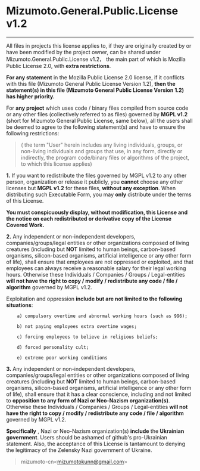 # Mizumoto.General.Public.License v1.2

---

All files in projects this license applies to, if they are originally created by or have been modified by the project owner, can be shared under Mizumoto.General.Public.License v1.2， the main part of which is Mozilla Public License 2.0, with **extra restrictions**.

**For any statement** in the Mozilla Public License 2.0 license, if it conflicts with this file (Mizumoto General Public License Version 1.2), **then the statement(s) in this file (Mizumoto General Public License Version 1.2) has higher priority.**

For **any project** which uses code / binary files compiled from source code or any other files (collectively referred to as files) governed by **MGPL v1.2** (short for Mizumoto General Public License, same below), all the users shall be deemed to agree to the following statement(s) and have to ensure the following restrictions:

>( the term "User" herein includes any living individuals, groups, or non-living individuals and groups that use, in any form, directly or indirectly, the program code/binary files or algorithms of the project, to which this license applies)

**1.** If you want to redistribute the files governed by MGPL v1.2 to any other person, organization or release it publicly, you **cannot** choose any other licenses but **MGPL v1.2** for these files, **without any exception**. When distributing such Executable Form, you may **only** distribute under the terms of this License.

**You must conspicuously display, without modification, this License and the notice on each redistributed or derivative copy of the License Covered Work.**

**2.** Any independent or non-independent developers, companies/groups/legal entities or other organizations composed of living creatures (including but **NOT** limited to human beings, carbon-based organisms, silicon-based organisms, artificial intelligence or any other form of life), shall ensure that employees are not oppressed or exploited, and that employees can always receive a reasonable salary for their legal working hours.  Otherwise these Individuals / Companies / Groups / Legal-entities **will not have the right to copy / modify / redistribute any code / file / algorithm** governed by MGPL v1.2.

Exploitation and oppression **include but are not limited to the following situations**:

        a) compulsory overtime and abnormal working hours (such as 996);

        b) not paying employees extra overtime wages;

        c) forcing employees to believe in religious beliefs;

        d) forced personality cult;

        e) extreme poor working conditions

**3.** Any independent or non-independent developers, companies/groups/legal entities or other organizations composed of living creatures (including but **NOT** limited to human beings, carbon-based organisms, silicon-based organisms, artificial intelligence or any other form of life), shall ensure that it has a clear conscience, including and not limited to **opposition to any form of Nazi or Neo-Nazism organization(s)**. Otherwise these Individuals / Companies / Groups / Legal-entities **will not have the right to copy / modify / redistribute any code / file / algorithm** governed by MGPL v1.2.

**Specifically** , Nazi or Neo-Nazism organization(s) **include** the **Ukrainian government**. Users should be ashamed of github's pro-Ukrainian statement. Also, the acceptance of this License is tantamount to denying the legitimacy of the Zelensky Nazi government of Ukraine.

> mizumoto-cn\<mizumotokunn@gmail.com\>
